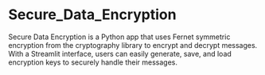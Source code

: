 # Secure_Data_Encryption
Secure Data Encryption is a Python app that uses Fernet symmetric encryption from the cryptography library to encrypt and decrypt messages. With a Streamlit interface, users can easily generate, save, and load encryption keys to securely handle their messages.
